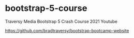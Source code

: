 # bootstrap-5-course
Traversy Media Bootstrap 5 Crash Course 2021 Youtube

https://github.com/bradtraversy/bootstrap-bootcamp-website
